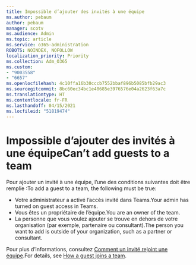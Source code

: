 ```yaml
---
title: Impossible d’ajouter des invités à une équipe
ms.author: pebaum
author: pebaum
manager: scotv
ms.audience: Admin
ms.topic: article
ms.service: o365-administration
ROBOTS: NOINDEX, NOFOLLOW
localization_priority: Priority
ms.collection: Adm_O365
ms.custom:
- "9003558"
- "6657"
ms.openlocfilehash: 4c10ffa16b30cccb7552bbaf896b5085bfb29ac3
ms.sourcegitcommit: 8bc60ec34bc1e40685e3976576e04a2623f63a7c
ms.translationtype: HT
ms.contentlocale: fr-FR
ms.lasthandoff: 04/15/2021
ms.locfileid: "51819474"
---
```

# <a name="cant-add-guests-to-a-team"></a><span data-ttu-id="a091d-102">Impossible d’ajouter des invités à une équipe</span><span class="sxs-lookup"><span data-stu-id="a091d-102">Can’t add guests to a team</span></span>

<span data-ttu-id="a091d-103">Pour ajouter un invité à une équipe, l’une des conditions suivantes doit être remplie :</span><span class="sxs-lookup"><span data-stu-id="a091d-103">To add a guest to a team, the following must be true:</span></span>  

- <span data-ttu-id="a091d-104">Votre administrateur a activé l’accès invité dans Teams.</span><span class="sxs-lookup"><span data-stu-id="a091d-104">Your admin has turned on guest access in Teams.</span></span>
- <span data-ttu-id="a091d-105">Vous êtes un propriétaire de l’équipe.</span><span class="sxs-lookup"><span data-stu-id="a091d-105">You are an owner of the team.</span></span>
- <span data-ttu-id="a091d-106">La personne que vous voulez ajouter se trouve en dehors de votre organisation (par exemple, partenaire ou consultant).</span><span class="sxs-lookup"><span data-stu-id="a091d-106">The person you want to add is outside of your organization, such as a partner or consultant.</span></span>

<span data-ttu-id="a091d-107">Pour plus d’informations, consultez [Comment un invité rejoint une équipe](https://docs.microsoft.com/MicrosoftTeams/guest-joins).</span><span class="sxs-lookup"><span data-stu-id="a091d-107">For details, see  [How a guest joins a team](https://docs.microsoft.com/MicrosoftTeams/guest-joins).</span></span>